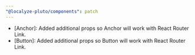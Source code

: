 ```yaml
---
"@localyze-pluto/components": patch
---
```


- [Anchor]: Added additional props so Anchor will work with React Router Link.
- [Button]: Added additional props so Button will work with React Router Link.
